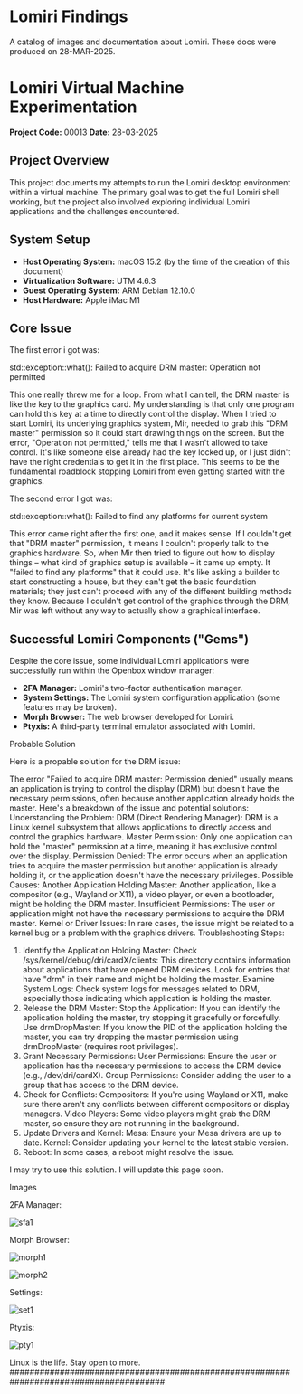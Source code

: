 # Lomiri Findings
A catalog of images and documentation about Lomiri. These docs were produced on 28-MAR-2025.

# Lomiri Virtual Machine Experimentation

**Project Code:** 00013
**Date:** 28-03-2025

## Project Overview

This project documents my attempts to run the Lomiri desktop environment within a virtual machine. The primary goal was to get the full Lomiri shell working, but the project also involved exploring individual Lomiri applications and the challenges encountered.

## System Setup

* **Host Operating System:** macOS 15.2 (by the time of the creation of this document)
* **Virtualization Software:** UTM 4.6.3
* **Guest Operating System:** ARM Debian 12.10.0
* **Host Hardware:** Apple iMac M1

## Core Issue

The first error i got was: 

std::exception::what(): Failed to acquire DRM master: Operation not permitted

This one really threw me for a loop. From what I can tell, the DRM master is like the key to the graphics card. My understanding is that only one program can hold this key at a time to directly control the display. When I tried to start Lomiri, its underlying graphics system, Mir, needed to grab this "DRM master" permission so it could start drawing things on the screen. But the error, "Operation not permitted," tells me that I wasn't allowed to take control. It's like someone else already had the key locked up, or I just didn't have the right credentials to get it in the first place. This seems to be the fundamental roadblock stopping Lomiri from even getting started with the graphics.

The second error I got was:

std::exception::what(): Failed to find any platforms for current system

This error came right after the first one, and it makes sense. If I couldn't get that "DRM master" permission, it means I couldn't properly talk to the graphics hardware. So, when Mir then tried to figure out how to display things – what kind of graphics setup is available – it came up empty. It "failed to find any platforms" that it could use. It's like asking a builder to start constructing a house, but they can't get the basic foundation materials; they just can't proceed with any of the different building methods they know. Because I couldn't get control of the graphics through the DRM, Mir was left without any way to actually show a graphical interface.

## Successful Lomiri Components ("Gems")

Despite the core issue, some individual Lomiri applications were successfully run within the Openbox window manager:

* **2FA Manager:** Lomiri's two-factor authentication manager.
* **System Settings:** The Lomiri system configuration application (some features may be broken).
* **Morph Browser:** The web browser developed for Lomiri.
* **Ptyxis:** A third-party terminal emulator associated with Lomiri.

Probable Solution

Here is a propable solution for the DRM issue:

The error "Failed to acquire DRM master: Permission denied" usually means an application is trying to control the display (DRM) but doesn't have the necessary permissions, often because another application already holds the master. 
Here's a breakdown of the issue and potential solutions:
Understanding the Problem:
DRM (Direct Rendering Manager):
DRM is a Linux kernel subsystem that allows applications to directly access and control the graphics hardware. 
Master Permission:
Only one application can hold the "master" permission at a time, meaning it has exclusive control over the display. 
Permission Denied:
The error occurs when an application tries to acquire the master permission but another application is already holding it, or the application doesn't have the necessary privileges. 
Possible Causes:
Another Application Holding Master:
Another application, like a compositor (e.g., Wayland or X11), a video player, or even a bootloader, might be holding the DRM master. 
Insufficient Permissions:
The user or application might not have the necessary permissions to acquire the DRM master. 
Kernel or Driver Issues:
In rare cases, the issue might be related to a kernel bug or a problem with the graphics drivers. 
Troubleshooting Steps:
1. Identify the Application Holding Master:
Check /sys/kernel/debug/dri/cardX/clients: This directory contains information about applications that have opened DRM devices. Look for entries that have "drm" in their name and might be holding the master. 
Examine System Logs: Check system logs for messages related to DRM, especially those indicating which application is holding the master. 
2. Release the DRM Master:
Stop the Application: If you can identify the application holding the master, try stopping it gracefully or forcefully. 
Use drmDropMaster: If you know the PID of the application holding the master, you can try dropping the master permission using drmDropMaster (requires root privileges). 
3. Grant Necessary Permissions:
User Permissions: Ensure the user or application has the necessary permissions to access the DRM device (e.g., /dev/dri/cardX). 
Group Permissions: Consider adding the user to a group that has access to the DRM device. 
4. Check for Conflicts:
Compositors: If you're using Wayland or X11, make sure there aren't any conflicts between different compositors or display managers. 
Video Players: Some video players might grab the DRM master, so ensure they are not running in the background. 
5. Update Drivers and Kernel:
Mesa: Ensure your Mesa drivers are up to date. 
Kernel: Consider updating your kernel to the latest stable version. 
6. Reboot:
In some cases, a reboot might resolve the issue.

I may try to use this solution. I will update this page soon.

Images

2FA Manager:



![sfa1](https://github.com/user-attachments/assets/efdd4c13-53e1-4cba-91c4-5641ce3190f3)

Morph Browser:



![morph1](https://github.com/user-attachments/assets/e5c9e4a9-85a5-4b2c-865c-c003097f7c5f)



![morph2](https://github.com/user-attachments/assets/ecd97e6d-438d-4c47-aae5-9aeca7ba3493)


Settings:



![set1](https://github.com/user-attachments/assets/73d473b1-ec17-462a-a8e6-468be2161f89)

Ptyxis:


![pty1](https://github.com/user-attachments/assets/d5ba0ce0-502e-4add-a25a-602a02827826)



Linux is the life. Stay open to more.
#######################################################################################




 
